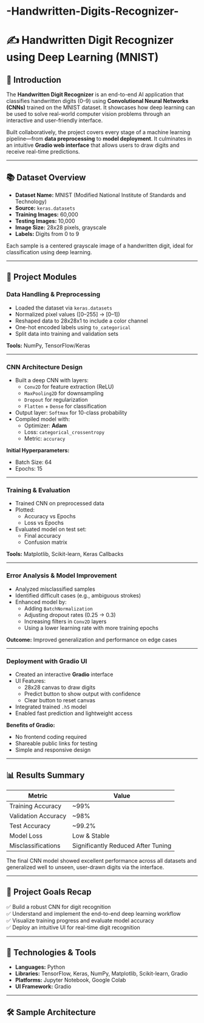 # -Handwritten-Digits-Recognizer-
# ✍️ Handwritten Digit Recognizer using Deep Learning (MNIST)

## 📘 Introduction

The **Handwritten Digit Recognizer** is an end-to-end AI application that classifies handwritten digits (0–9) using **Convolutional Neural Networks (CNNs)** trained on the MNIST dataset. It showcases how deep learning can be used to solve real-world computer vision problems through an interactive and user-friendly interface.

Built collaboratively, the project covers every stage of a machine learning pipeline—from **data preprocessing** to **model deployment**. It culminates in an intuitive **Gradio web interface** that allows users to draw digits and receive real-time predictions.

---

## 📚 Dataset Overview

- **Dataset Name:** MNIST (Modified National Institute of Standards and Technology)
- **Source:** `keras.datasets`
- **Training Images:** 60,000
- **Testing Images:** 10,000
- **Image Size:** 28x28 pixels, grayscale
- **Labels:** Digits from 0 to 9

Each sample is a centered grayscale image of a handwritten digit, ideal for classification using deep learning.

---

## 🧱 Project Modules 

###  Data Handling & Preprocessing

- Loaded the dataset via `keras.datasets`
- Normalized pixel values ([0–255] → [0–1])
- Reshaped data to 28x28x1 to include a color channel
- One-hot encoded labels using `to_categorical`
- Split data into training and validation sets

**Tools:** NumPy, TensorFlow/Keras

---

###  CNN Architecture Design

- Built a deep CNN with layers:
  - `Conv2D` for feature extraction (ReLU)
  - `MaxPooling2D` for downsampling
  - `Dropout` for regularization
  - `Flatten` + `Dense` for classification
- Output layer: `Softmax` for 10-class probability
- Compiled model with:
  - Optimizer: **Adam**
  - Loss: `categorical_crossentropy`
  - Metric: `accuracy`

**Initial Hyperparameters:**
- Batch Size: 64
- Epochs: 15

---

###  Training & Evaluation

- Trained CNN on preprocessed data
- Plotted:
  - Accuracy vs Epochs
  - Loss vs Epochs
- Evaluated model on test set:
  - Final accuracy
  - Confusion matrix

**Tools:** Matplotlib, Scikit-learn, Keras Callbacks

---

###  Error Analysis & Model Improvement

- Analyzed misclassified samples
- Identified difficult cases (e.g., ambiguous strokes)
- Enhanced model by:
  - Adding `BatchNormalization`
  - Adjusting dropout rates (0.25 → 0.3)
  - Increasing filters in `Conv2D` layers
  - Using a lower learning rate with more training epochs

**Outcome:** Improved generalization and performance on edge cases

---

###  Deployment with Gradio UI

- Created an interactive **Gradio** interface
- UI Features:
  - 28x28 canvas to draw digits
  - Predict button to show output with confidence
  - Clear button to reset canvas
- Integrated trained `.h5` model
- Enabled fast prediction and lightweight access

**Benefits of Gradio:**
- No frontend coding required
- Shareable public links for testing
- Simple and responsive design

---

## 📊 Results Summary

| Metric              | Value       |
|---------------------|-------------|
| Training Accuracy   | ~99%        |
| Validation Accuracy | ~98%        |
| Test Accuracy       | ~99.2%      |
| Model Loss          | Low & Stable|
| Misclassifications  | Significantly Reduced After Tuning |

The final CNN model showed excellent performance across all datasets and generalized well to unseen, user-drawn digits via the interface.

---

## 🎯 Project Goals Recap

✅ Build a robust CNN for digit recognition  
✅ Understand and implement the end-to-end deep learning workflow  
✅ Visualize training progress and evaluate model accuracy  
✅ Deploy an intuitive UI for real-time digit recognition  

---

## 🔧 Technologies & Tools

- **Languages:** Python  
- **Libraries:** TensorFlow, Keras, NumPy, Matplotlib, Scikit-learn, Gradio  
- **Platforms:** Jupyter Notebook, Google Colab  
- **UI Framework:** Gradio

---

## 🛠 Sample Architecture

